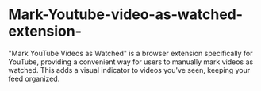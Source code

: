 # Mark-Youtube-video-as-watched-extension-
"Mark YouTube Videos as Watched" is a browser extension specifically for YouTube, providing a convenient way for users to manually mark videos as watched. This adds a visual indicator to videos you've seen, keeping your feed organized.
